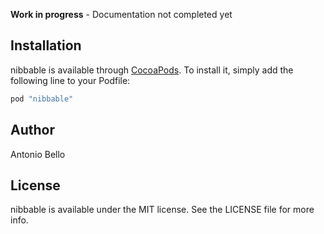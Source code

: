 __Work in progress__ - Documentation not completed yet



## Installation

nibbable is available through [CocoaPods][5]. To install
it, simply add the following line to your Podfile:

```ruby
pod "nibbable"
```

## Author

Antonio Bello

## License

nibbable is available under the MIT license. See the LICENSE file for more info.

[1]:	https://travis-ci.org/jeden/nibbable
[2]:	http://cocoapods.org/pods/nibbable
[3]:	http://cocoapods.org/pods/nibbable
[4]:	http://cocoapods.org/pods/nibbable
[5]:	http://cocoapods.org

[image-1]:	http://img.shields.io/travis/jeden/nibbable.svg?style=flat
[image-2]:	https://img.shields.io/cocoapods/v/nibbable.svg?style=flat
[image-3]:	https://img.shields.io/cocoapods/l/nibbable.svg?style=flat
[image-4]:	https://img.shields.io/cocoapods/p/nibbable.svg?style=flat
